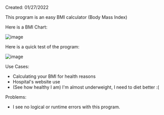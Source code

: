 Created: 01/27/2022

This program is an easy BMI calculator (Body Mass Index)

Here is a BMI Chart:

![image](https://user-images.githubusercontent.com/104415326/167357666-3232b873-6b60-4839-9054-63b4ac636fb6.png)

Here is a quick test of the program:

![image](https://user-images.githubusercontent.com/104415326/167357566-421a9bb4-7863-4e6a-9c5c-2159a5f7b13a.png)

Use Cases:

 - Calculating your BMI for health reasons
 - Hospital's website use
 - (See how healthy I am) I'm almost underweight, I need to diet better :(

Problems:

 - I see no logical or runtime errors with this program.
